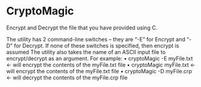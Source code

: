 # CryptoMagic
Encrypt and Decrypt the file that you have provided using C.


The utility has 2 command-line switches – they are “-E” for Encrypt and “-D” for Decrypt.
If none of these switches is specified, then encrypt is assumed
The utility also takes the name of an ASCII input file to encrypt/decrypt as an argument.
For example:
• cryptoMagic -E myFile.txt ← will encrypt the contents of the myFile.txt file
• cryptoMagic myFile.txt ← will encrypt the contents of the myFile.txt file
• cryptoMagic -D myFile.crp ← will decrypt the contents of the myFile.crp file

